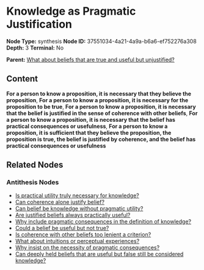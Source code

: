 # Knowledge as Pragmatic Justification

**Node Type:** synthesis
**Node ID:** 37551034-4a21-4a9a-b6a6-ef752276a308
**Depth:** 3
**Terminal:** No

**Parent:** [What about beliefs that are true and useful but unjustified?](what-about-beliefs-that-are-true-and-useful-but-unjustified-antithesis-5f7e577c-58be-4239-832f-d1de23e0a58c.md)

## Content

**For a person to know a proposition, it is necessary that they believe the proposition**, **For a person to know a proposition, it is necessary for the proposition to be true**, **For a person to know a proposition, it is necessary that the belief is justified in the sense of coherence with other beliefs**, **For a person to know a proposition, it is necessary that the belief has practical consequences or usefulness**, **For a person to know a proposition, it is sufficient that they believe the proposition, the proposition is true, the belief is justified by coherence, and the belief has practical consequences or usefulness**

## Related Nodes

### Antithesis Nodes

- [Is practical utility truly necessary for knowledge?](is-practical-utility-truly-necessary-for-knowledge-antithesis-760f2425-a037-4beb-90b6-96eb3d768de9.md)
- [Can coherence alone justify belief?](can-coherence-alone-justify-belief-antithesis-ebba28d4-3193-4e61-a135-3c0b835cb0be.md)
- [Can belief be knowledge without pragmatic utility?](can-belief-be-knowledge-without-pragmatic-utility-antithesis-9cae111f-8fd5-4f47-bc79-22f09c281378.md)
- [Are justified beliefs always practically useful?](are-justified-beliefs-always-practically-useful-antithesis-5e727bde-fb00-4d15-8fa2-39af215afc7b.md)
- [Why include pragmatic consequences in the definition of knowledge?](why-include-pragmatic-consequences-in-the-definition-of-knowledge-antithesis-f139f8ea-8a2f-45b5-b3c0-ca5e2bd32507.md)
- [Could a belief be useful but not true?](could-a-belief-be-useful-but-not-true-antithesis-3f848b54-7085-4034-bd88-c508ee27ecb4.md)
- [Is coherence with other beliefs too lenient a criterion?](is-coherence-with-other-beliefs-too-lenient-a-criterion-antithesis-4b4822be-bca5-4053-af40-80905c3b77e6.md)
- [What about intuitions or perceptual experiences?](what-about-intuitions-or-perceptual-experiences-antithesis-16922f4f-9084-4822-aedf-ae565b986aef.md)
- [Why insist on the necessity of pragmatic consequences?](why-insist-on-the-necessity-of-pragmatic-consequences-antithesis-451e2eec-31ea-4535-b5c7-5c2ee5a51155.md)
- [Can deeply held beliefs that are useful but false still be considered knowledge?](can-deeply-held-beliefs-that-are-useful-but-false-still-be-considered-knowledge-antithesis-be815c02-bb98-4797-92f1-8f1bac570418.md)
